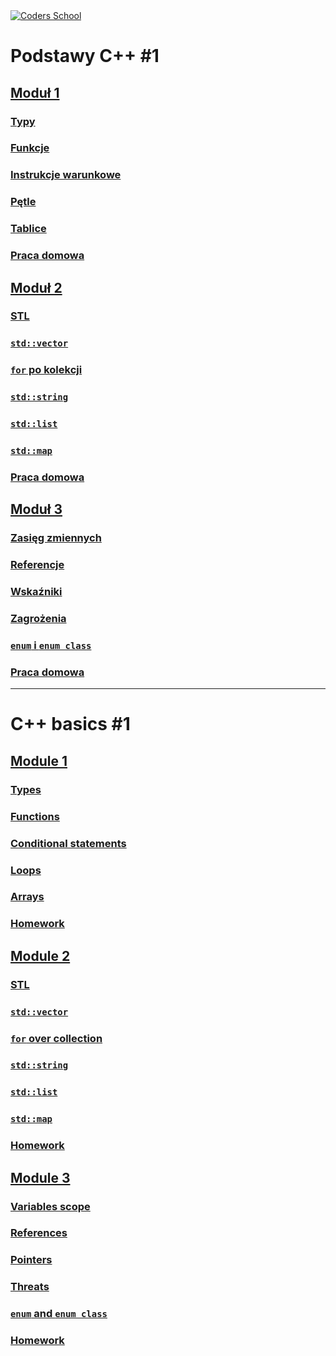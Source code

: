 <a href="https://coders.school">
    <img width="500" data-src="coders_school_logo.png" src="coders_school_logo.png" alt="Coders School" class="plain">
</a>

# Podstawy C++ #1

## [Moduł 1](module1/index.pl.html)

### [Typy](module1/01_types.pl.md)

### [Funkcje](module1/02_functions.pl.md)

### [Instrukcje warunkowe](module1/03_branches.pl.md)

### [Pętle](module1/04_loops.pl.md)

### [Tablice](module1/05_arrays.pl.md)

### [Praca domowa](module1/06_homework.pl.md)

## [Moduł 2](module2/index.pl.html)

### [STL](module2/01_stl_intro.pl.md)

### [`std::vector`](module2/02_vector.pl.md)

### [`for` po kolekcji](module2/03_range_for.pl.md)

### [`std::string`](module2/04_string.pl.md)

### [`std::list`](module2/05_list.pl.md)

### [`std::map`](module2/06_map.pl.md)

### [Praca domowa](module2/07_homework.pl.md)

## [Moduł 3](module3/index.pl.html)

### [Zasięg zmiennych](module3/01_scopes.pl.md)

### [Referencje](module3/02_references.pl.md)

### [Wskaźniki](module3/03_pointers.pl.md)

### [Zagrożenia](module3/04_hazards.pl.md)

### [`enum` i `enum class`](module3/05_enums.pl.md)

### [Praca domowa](module3/07_homework.pl.md)

___

# C++ basics #1

## [Module 1](module1/index.en.html)

### [Types](module1/01_types.en.md)

### [Functions](module1/02_functions.en.md)

### [Conditional statements](module1/03_branches.en.md)

### [Loops](module1/04_loops.en.md)

### [Arrays](module1/05_arrays.en.md)

### [Homework](module1/06_homework.en.md)

## [Module 2](module2/index.en.html)

### [STL](module2/01_stl_intro.en.md)

### [`std::vector`](module2/02_vector.en.md)

### [`for` over collection](module2/03_range_for.en.md)

### [`std::string`](module2/04_string.en.md)

### [`std::list`](module2/05_list.en.md)

### [`std::map`](module2/06_map.en.md)

### [Homework](module2/07_homework.en.md)

## [Module 3](module3/index.en.html)

### [Variables scope](module3/01_scopes.en.md)

### [References](module3/02_references.en.md)

### [Pointers](module3/03_pointers.en.md)

### [Threats](module3/04_hazards.en.md)

### [`enum` and `enum class`](module3/05_enums.en.md)

### [Homework](module3/07_homework.en.md)
